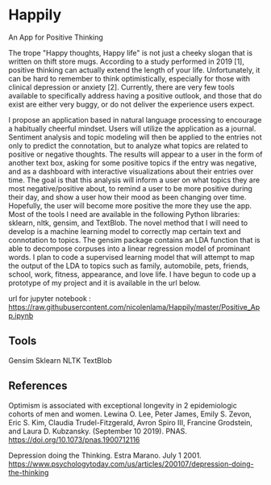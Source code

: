 # Happily
An App for Positive Thinking

  The trope "Happy thoughts, Happy life" is not just a cheeky slogan that is written on thift store mugs. 
  According to a study performed in 2019 [1], positive thinking can actually extend the length of your life. 
  Unfortunately, it can be hard to remember to think optimistically, especially for those with clinical depression or anxiety [2]. 
  Currently, there are very few tools available to specifically address having a positive outlook, and those that do exist 
  are either very buggy, or do not deliver the experience users expect.
  
  I propose an application based in natural language processing to encourage a habitually cheerful mindset.
  Users will utilize the application as a journal. Sentiment analysis and topic modeling will then be applied
  to the entries not only to predict the connotation, but to analyze what topics are related to positive or negative thoughts.
  The results will appear to a user in the form of another text box, asking for some positive topics if the entry was negative,
  and as a dashboard with interactive visualizations about their entries over time.  The goal is that this analysis
  will inform a user on what topics they are most negative/positive about, to remind a user to be more positive during their
  day, and show a user how their mood as been changing over time. Hopefully, the user will become more positive the more they 
  use the app. Most of the tools I need are available in the following Python libraries: sklearn, nltk, gensim, and TextBlob. 
  The novel method that I will need to develop is a machine learning model to correctly map certain text and connotation to topics. 
  The gensim package contains an LDA function that is able to decompose corpuses into a linear regression model of prominant words. 
  I plan to code a supervised learning model that will attempt to map the output of the LDA to topics such as family, 
  automobile, pets, friends, school, work, fitness, appearance, and love life. I have begun to code up a prototype of my project
  and it is available in the url below. 

url for jupyter notebook : https://raw.githubusercontent.com/nicolenlama/Happily/master/Positive_App.ipynb

## Tools
Gensim
Sklearn
NLTK
TextBlob


## References
Optimism is associated with exceptional longevity in 2 epidemiologic cohorts of men and women. 
Lewina O. Lee, Peter James, Emily S. Zevon, Eric S. Kim, Claudia Trudel-Fitzgerald, Avron Spiro III, 
Francine Grodstein, and Laura D. Kubzansky. (September 10 2019). PNAS. https://doi.org/10.1073/pnas.1900712116

Depression doing the Thinking. Estra Marano. July 1 2001. 
https://www.psychologytoday.com/us/articles/200107/depression-doing-the-thinking

